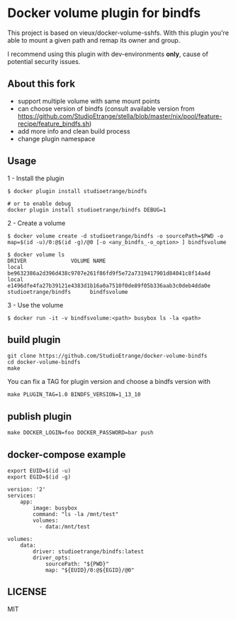 # Docker volume plugin for bindfs


This project is based on vieux/docker-volume-sshfs.
With this plugin you're able to mount a given path and remap its owner and group.

I recommend using this plugin with dev-environments **only**, cause of potential security issues.

## About this fork

* support multiple volume with same mount points
* can choose version of bindfs (consult available version from https://github.com/StudioEtrange/stella/blob/master/nix/pool/feature-recipe/feature_bindfs.sh)
* add more info and clean build process
* change plugin namespace

## Usage

1 - Install the plugin

```
$ docker plugin install studioetrange/bindfs

# or to enable debug
docker plugin install studioetrange/bindfs DEBUG=1

```

2 - Create a volume

```
$ docker volume create -d studioetrange/bindfs -o sourcePath=$PWD -o map=$(id -u)/0:@$(id -g)/@0 [-o <any_bindfs_-o_option> ] bindfsvolume

$ docker volume ls
DRIVER              VOLUME NAME
local               be9632386a2d396d438c9707e261f86fd9f5e72a7319417901d84041c8f14a4d
local               e1496dfe4fa27b39121e4383d1b16a0a7510f0de89f05b336aab3c0deb4dda0e
studioetrange/bindfs      bindfsvolume
```

3 - Use the volume

```
$ docker run -it -v bindfsvolume:<path> busybox ls -la <path>
```

## build plugin

```
git clone https://github.com/StudioEtrange/docker-volume-bindfs
cd docker-volume-bindfs
make
```

You can fix a TAG for plugin version and choose a bindfs version with
```
make PLUGIN_TAG=1.0 BINDFS_VERSION=1_13_10
```

## publish plugin
```
make DOCKER_LOGIN=foo DOCKER_PASSWORD=bar push
```

## docker-compose example
```
export EUID=$(id -u)
export EGID=$(id -g)
```

```
version: '2'
services:
    app:
        image: busybox
        command: "ls -la /mnt/test"
        volumes:
          - data:/mnt/test

volumes:
    data:
        driver: studioetrange/bindfs:latest
        driver_opts:
            sourcePath: "${PWD}"
            map: "${EUID}/0:@${EGID}/@0"
```

## LICENSE

MIT
